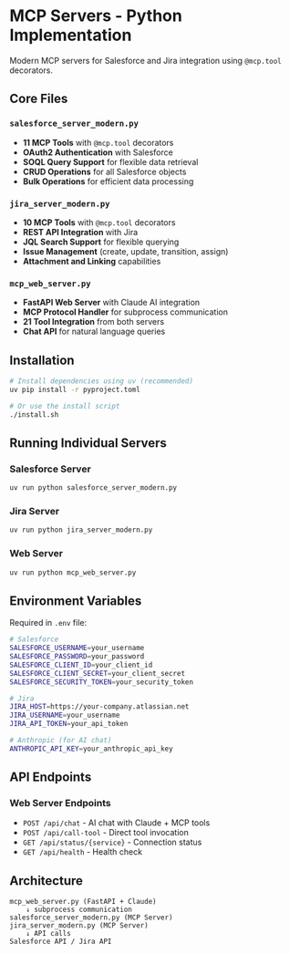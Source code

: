 # MCP Servers - Python Implementation

Modern MCP servers for Salesforce and Jira integration using `@mcp.tool` decorators.

## Core Files

### `salesforce_server_modern.py`
- **11 MCP Tools** with `@mcp.tool` decorators
- **OAuth2 Authentication** with Salesforce
- **SOQL Query Support** for flexible data retrieval
- **CRUD Operations** for all Salesforce objects
- **Bulk Operations** for efficient data processing

### `jira_server_modern.py`
- **10 MCP Tools** with `@mcp.tool` decorators
- **REST API Integration** with Jira
- **JQL Search Support** for flexible querying
- **Issue Management** (create, update, transition, assign)
- **Attachment and Linking** capabilities

### `mcp_web_server.py`
- **FastAPI Web Server** with Claude AI integration
- **MCP Protocol Handler** for subprocess communication
- **21 Tool Integration** from both servers
- **Chat API** for natural language queries

## Installation

```bash
# Install dependencies using uv (recommended)
uv pip install -r pyproject.toml

# Or use the install script
./install.sh
```

## Running Individual Servers

### Salesforce Server
```bash
uv run python salesforce_server_modern.py
```

### Jira Server
```bash
uv run python jira_server_modern.py
```

### Web Server
```bash
uv run python mcp_web_server.py
```

## Environment Variables

Required in `.env` file:
```bash
# Salesforce
SALESFORCE_USERNAME=your_username
SALESFORCE_PASSWORD=your_password
SALESFORCE_CLIENT_ID=your_client_id
SALESFORCE_CLIENT_SECRET=your_client_secret
SALESFORCE_SECURITY_TOKEN=your_security_token

# Jira
JIRA_HOST=https://your-company.atlassian.net
JIRA_USERNAME=your_username
JIRA_API_TOKEN=your_api_token

# Anthropic (for AI chat)
ANTHROPIC_API_KEY=your_anthropic_api_key
```

## API Endpoints

### Web Server Endpoints
- `POST /api/chat` - AI chat with Claude + MCP tools
- `POST /api/call-tool` - Direct tool invocation
- `GET /api/status/{service}` - Connection status
- `GET /api/health` - Health check

## Architecture

```
mcp_web_server.py (FastAPI + Claude)
    ↓ subprocess communication
salesforce_server_modern.py (MCP Server)
jira_server_modern.py (MCP Server)
    ↓ API calls
Salesforce API / Jira API
```